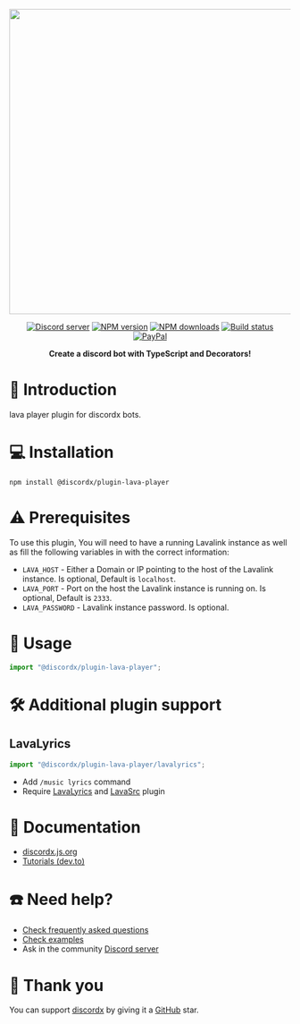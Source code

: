 <div>
  <p align="center">
    <a href="https://discordx.js.org" target="_blank" rel="nofollow">
      <img src="https://discordx.js.org/discordx.svg" width="546" />
    </a>
  </p>
  <div align="center" class="badge-container">
    <a href="https://discordx.js.org/discord"
      ><img
        src="https://img.shields.io/discord/874802018361950248?color=5865F2&logo=discord&logoColor=white"
        alt="Discord server"
    /></a>
    <a href="https://www.npmjs.com/package/@discordx/plugin-lava-player"
      ><img
        src="https://img.shields.io/npm/v/@discordx/plugin-lava-player.svg?maxAge=3600"
        alt="NPM version"
    /></a>
    <a href="https://www.npmjs.com/package/@discordx/plugin-lava-player"
      ><img
        src="https://img.shields.io/npm/dt/@discordx/plugin-lava-player.svg?maxAge=3600"
        alt="NPM downloads"
    /></a>
    <a href="https://github.com/discordx-ts/discordx/actions"
      ><img
        src="https://github.com/discordx-ts/discordx/workflows/Build/badge.svg"
        alt="Build status"
    /></a>
    <a href="https://www.paypal.me/vijayxmeena"
      ><img
        src="https://img.shields.io/badge/donate-paypal-F96854.svg"
        alt="PayPal"
    /></a>
  </div>
  <p align="center">
    <b> Create a discord bot with TypeScript and Decorators! </b>
  </p>
</div>

# 📖 Introduction

lava player plugin for discordx bots.

# 💻 Installation

```
npm install @discordx/plugin-lava-player
```

# ⚠️ Prerequisites

To use this plugin, You will need to have a running Lavalink instance as well as fill the following variables in with the correct information:

- `LAVA_HOST` - Either a Domain or IP pointing to the host of the Lavalink instance. Is optional, Default is `localhost`.
- `LAVA_PORT` - Port on the host the Lavalink instance is running on. Is optional, Default is `2333`.
- `LAVA_PASSWORD` - Lavalink instance password. Is optional.

# 📄 Usage

```ts
import "@discordx/plugin-lava-player";
```

# 🛠️ Additional plugin support

## LavaLyrics

```ts
import "@discordx/plugin-lava-player/lavalyrics";
```

- Add `/music lyrics` command
- Require [LavaLyrics](https://github.com/topi314/LavaLyrics) and [LavaSrc](https://github.com/topi314/LavaSrc) plugin

# 📜 Documentation

- [discordx.js.org](https://discordx.js.org)
- [Tutorials (dev.to)](https://dev.to/samarmeena/series/14317)

# ☎️ Need help?

- [Check frequently asked questions](https://discordx.js.org/docs/faq)
- [Check examples](https://github.com/discordx-ts/discordx/tree/main/packages/discordx/examples)
- Ask in the community [Discord server](https://discordx.js.org/discord)

# 💖 Thank you

You can support [discordx](https://www.npmjs.com/package/discordx) by giving it a [GitHub](https://github.com/discordx-ts/discordx) star.
